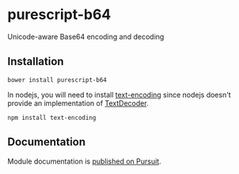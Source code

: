 # purescript-b64

Unicode-aware Base64 encoding and decoding

## Installation

```
bower install purescript-b64
```

In nodejs, you will need to install [text-encoding](https://www.npmjs.com/package/text-encoding) since nodejs doesn't provide an implementation of [TextDecoder](https://developer.mozilla.org/en-US/docs/Web/API/TextDecoder).

```
npm install text-encoding
```

## Documentation

Module documentation is [published on Pursuit](http://pursuit.purescript.org/packages/purescript-b64).

